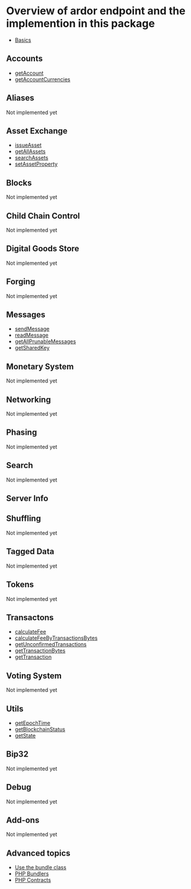 # Overview of ardor endpoint and the implemention in this package

- [Basics](basics/basic.md)

## Accounts
- [getAccount](accounts/getAccount.md)
- [getAccountCurrencies](accounts/getAccountCurrencies.md)

## Aliases
Not implemented yet

## Asset Exchange
- [issueAsset](assets/issueAsset.md)
- [getAllAssets](assets/getAllAssets.md)
- [searchAssets](assets/searchAssets.md)
- [setAssetProperty](assets/setAssetProperty.md)

## Blocks
Not implemented yet

## Child Chain Control
Not implemented yet

## Digital Goods Store
Not implemented yet

## Forging
Not implemented yet

## Messages
- [sendMessage](messages/sendMessage.md)
- [readMessage](messages/readMessage.md)
- [getAllPrunableMessages](messages/getAllPrunableMessages.md)
- [getSharedKey](messages/getSharedKey.md)

## Monetary System
Not implemented yet

## Networking
Not implemented yet

## Phasing
Not implemented yet

## Search
Not implemented yet

## Server Info

## Shuffling
Not implemented yet

## Tagged Data
Not implemented yet

## Tokens
Not implemented yet

## Transactons
- [calculateFee](transactions/calculateFee.md)
- [calculateFeeByTransactionsBytes](transactions/calculateFeeByTransactionsBytes.md)
- [getUnconfirmedTransactions](transactions/getUnconfirmedTransactions.md)
- [getTransactionBytes](transactions/getTransactionBytes.md)
- [getTransaction](transactions/getTransaction.md)

## Voting System
Not implemented yet

## Utils
- [getEpochTime](utils/getEpochTime.md)
- [getBlockchainStatus](utils/getBlockchainStatus.md)
- [getState](utils/getState.md)

## Bip32
Not implemented yet

## Debug
Not implemented yet

## Add-ons
Not implemented yet

## Advanced topics
- [Use the bundle class](advanced/main.md)
- [PHP Bundlers](advanced/bundlers.md)
- [PHP Contracts](advanced/contracts.md)